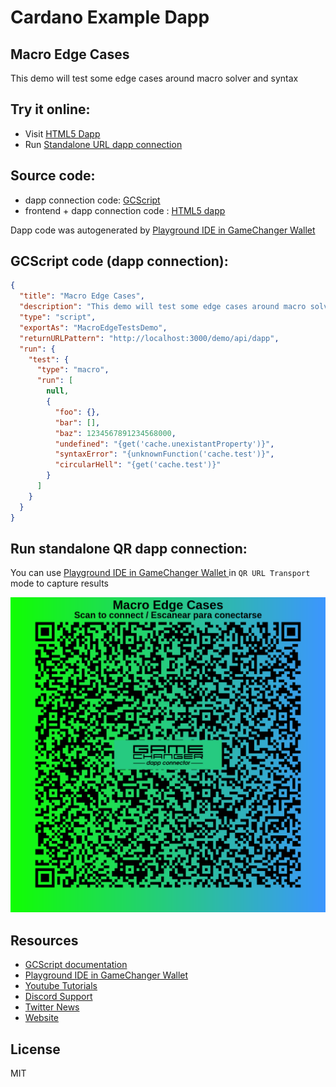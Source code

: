 
# Cardano Example Dapp

## **Macro Edge Cases**

This demo will test some edge cases around macro solver and syntax


## Try it online: 

-  Visit [HTML5 Dapp](https://gamechangerfinance.github.io/gamechanger.wallet/examples/Macro%20Edge%20Cases.html)
-  Run [Standalone URL dapp connection](https://beta-wallet.gamechanger.finance/api/2/run/1-H4sIAAAAAAAAA11QS0_DMAz-K1EuA6mig_EYvSEY4gDShMYJ7RBSb41I48hxWEfV_06yqhdOcezvZfeSDVuQlXxTmlCs6j2IRxUgyELWEDQZzwZdAmwaE0QNLYqDsVYwBBYBWxCQOTpzhCKMrhbtSSug_QESKjXC0bHqkiQffTYbddMfOo_ED2EKkP03STk8JaM0J-BI7uP9da2YgXKOhtlXZWlRK9tg4Goxn8_LHKxU3pS18j4TY8L2Mqc8vaPvKdg0_XTR2qKXO8QEGQr5pSh1t7n4ldXl1eL65vZueT8Wy-RSyLQd7IyDOon1e-CzmVa6gYvooDOBleM1oQfi4-x8SEbj4isipMyI7tvhwT1Hp_NVJ3ZOOeK1IR2tohew9p_FBBq2wzD8AV37YAu4AQAA)

## Source code:

- dapp connection code: [GCScript](Macro%20Edge%20Cases.gcscript)
- frontend + dapp connection code : [HTML5 dapp](Macro%20Edge%20Cases.html)

Dapp code was autogenerated by [Playground IDE in GameChanger Wallet ](https://beta-wallet.gamechanger.finance/playground)

## GCScript code (dapp connection):
```json
{
  "title": "Macro Edge Cases",
  "description": "This demo will test some edge cases around macro solver and syntax",
  "type": "script",
  "exportAs": "MacroEdgeTestsDemo",
  "returnURLPattern": "http://localhost:3000/demo/api/dapp",
  "run": {
    "test": {
      "type": "macro",
      "run": [
        null,
        {
          "foo": {},
          "bar": [],
          "baz": 1234567891234568000,
          "undefined": "{get('cache.unexistantProperty')}",
          "syntaxError": "{unknownFunction('cache.test')}",
          "circularHell": "{get('cache.test')}"
        }
      ]
    }
  }
}
```

## Run standalone QR dapp connection: 

You can use [Playground IDE in GameChanger Wallet ](https://beta-wallet.gamechanger.finance/playground) in `QR URL Transport` mode to capture results

[![This GCScript/URL is too large! make it shorter uploading parts to GCFS. Unable to generate QR code](Macro%20Edge%20Cases.png)](https://gamechangerfinance.github.io/gamechanger.wallet/examples/Macro%20Edge%20Cases.png)

## Resources
- [GCScript documentation](https://beta-wallet.gamechanger.finance/doc/api/v2/api.html)
- [Playground IDE in GameChanger Wallet ](https://beta-wallet.gamechanger.finance/playground)
- [Youtube Tutorials](https://www.youtube.com/@gamechanger.finance)
- [Discord Support](https://discord.gg/vpbfyRaDKG)
- [Twitter News](https://twitter.com/GameChangerOk)
- [Website](https://gamechanger.finance)

## License
MIT 
    
